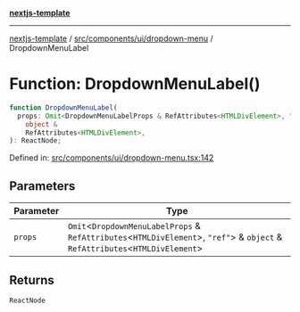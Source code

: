 [**nextjs-template**](README.md)

---

[nextjs-template](README.md) / [src/components/ui/dropdown-menu](src.components.ui.dropdown-menu.md) / DropdownMenuLabel

# Function: DropdownMenuLabel()

```ts
function DropdownMenuLabel(
  props: Omit<DropdownMenuLabelProps & RefAttributes<HTMLDivElement>, "ref"> &
    object &
    RefAttributes<HTMLDivElement>,
): ReactNode;
```

Defined in: [src/components/ui/dropdown-menu.tsx:142](https://github.com/Its-Satyajit/nextjs-template/blob/c8d81b09293d759cbf04e9bc7e542cc7d90740e6/src/components/ui/dropdown-menu.tsx#L142)

## Parameters

| Parameter | Type                                                                                                                               |
| --------- | ---------------------------------------------------------------------------------------------------------------------------------- |
| `props`   | `Omit`\<`DropdownMenuLabelProps` & `RefAttributes`\<`HTMLDivElement`\>, `"ref"`\> & `object` & `RefAttributes`\<`HTMLDivElement`\> |

## Returns

`ReactNode`
